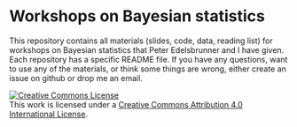# Workshops on Bayesian statistics

This repository contains all materials (slides, code, data, reading list) for workshops on Bayesian statistics
that Peter Edelsbrunner and I have given. Each repository has a specific README file. If you have any questions, want to
use any of the materials, or think some things are wrong, either create an issue on github or drop me an email.

<a rel="license" href="http://creativecommons.org/licenses/by/4.0/"><img alt="Creative Commons License" style="border-width:0" src="https://i.creativecommons.org/l/by/4.0/88x31.png" /></a><br />This work is licensed under a <a rel="license" href="http://creativecommons.org/licenses/by/4.0/">Creative Commons Attribution 4.0 International License</a>.
